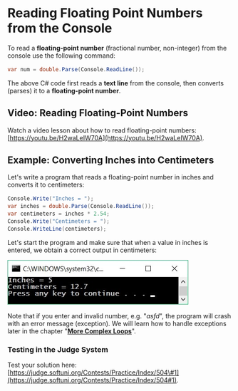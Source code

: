 # Reading Floating Point Numbers from the Console

To read a **floating-point number** \(fractional number, non-integer\) from the console use the following command:

```csharp
var num = double.Parse(Console.ReadLine());
```

The above C\# code first reads a **text line** from the console, then converts \(parses\) it to a **floating-point number**.

## Video: Reading Floating-Point Numbers

Watch a video lesson about how to read floating-point numbers: [https://youtu.be/H2waLeIW70A](https://youtu.be/H2waLeIW70A).

## Example: Converting Inches into Centimeters

Let's write a program that reads a floating-point number in inches and converts it to centimeters:

```csharp
Console.Write("Inches = ");              
var inches = double.Parse(Console.ReadLine());
var centimeters = inches * 2.54;
Console.Write("Centimeters = ");
Console.WriteLine(centimeters);
```

Let's start the program and make sure that when a value in inches is entered, we obtain a correct output in centimeters:

![](/assets/chapter-2-images/00.Inches-to-centimeters-01.jpg)

Note that if you enter and invalid number, e.g. "_asfd_", the program will crash with an error message \(exception\). We will learn how to handle exceptions later in the chapter "[**More Complex Loops**](/Content/Chapter-7-1-complex-loops/overview.md)".

### Testing in the Judge System

Test your solution here: [https://judge.softuni.org/Contests/Practice/Index/504\#1](https://judge.softuni.org/Contests/Practice/Index/504#1).

